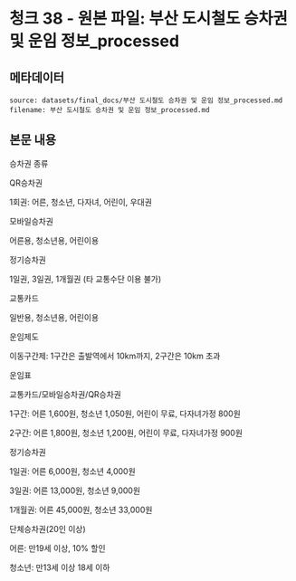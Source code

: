 # 청크 38 - 원본 파일: 부산 도시철도 승차권 및 운임 정보_processed

## 메타데이터

```
source: datasets/final_docs/부산 도시철도 승차권 및 운임 정보_processed.md
filename: 부산 도시철도 승차권 및 운임 정보_processed.md
```

## 본문 내용

승차권 종류

QR승차권

1회권: 어른, 청소년, 다자녀, 어린이, 우대권

모바일승차권

어른용, 청소년용, 어린이용

정기승차권

1일권, 3일권, 1개월권 (타 교통수단 이용 불가)

교통카드

일반용, 청소년용, 어린이용

운임제도

이동구간제: 1구간은 출발역에서 10km까지, 2구간은 10km 초과

운임표

교통카드/모바일승차권/QR승차권

1구간: 어른 1,600원, 청소년 1,050원, 어린이 무료, 다자녀가정 800원

2구간: 어른 1,800원, 청소년 1,200원, 어린이 무료, 다자녀가정 900원

정기승차권

1일권: 어른 6,000원, 청소년 4,000원

3일권: 어른 13,000원, 청소년 9,000원

1개월권: 어른 45,000원, 청소년 33,000원

단체승차권(20인 이상)

어른: 만19세 이상, 10% 할인

청소년: 만13세 이상 18세 이하